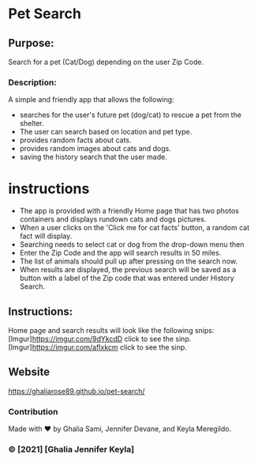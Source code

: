# Pet Search 

## Purpose:
Search for a pet (Cat/Dog) depending on the user Zip Code.


### Description:
A simple and friendly app that allows the following:
* searches for the user's future pet (dog/cat) to rescue a pet from the shelter.
* The user can search based on location and pet type.
* provides random facts about cats.
* provides random images about cats and dogs.
* saving the history search that the user made.

# instructions

* The app is provided with a friendly Home page that has two photos containers and displays rundown cats and dogs pictures.
* When a user clicks on the 'Click me for cat facts' button, a random cat fact will display.
* Searching needs to select cat or dog from the drop-down menu then
* Enter the Zip Code and the app will search results in 50 miles.
* The list of animals should pull up after pressing on the search now.
* When results are displayed, the previous search will be saved as a button with a label of the Zip code that was entered under History Search.

## Instructions:
Home page and search results will look like the following snips:
[Imgur]https://imgur.com/9dYkcdD 
click to see the sinp.
[Imgur]https://imgur.com/afIxkcm 
click to see the sinp.

## Website
https://ghaliarose89.github.io/pet-search/

### Contribution
Made with ❤️️ by Ghalia Sami, Jennifer Devane, and
    Keyla Meregildo.

### ©️ [2021] [Ghalia Jennifer Keyla]
